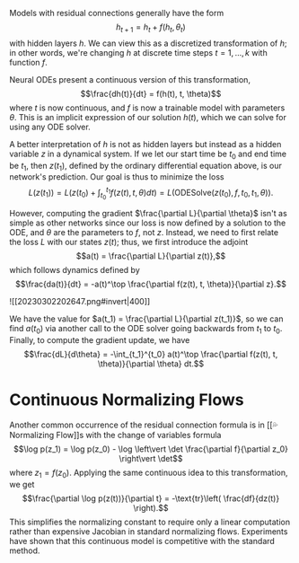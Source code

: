 Models with residual connections generally have the form $$h_{t+1} = h_t + f(h_t, \theta_t)$$ with hidden layers $h$. We can view this as a discretized transformation of $h$; in other words, we're changing $h$ at discrete time steps $t = 1, \ldots, k$ with function $f$.

Neural ODEs present a continuous version of this transformation, $$\frac{dh(t)}{dt} = f(h(t), t, \theta)$$ where $t$ is now continuous, and $f$ is now a trainable model with parameters $\theta$. This is an implicit expression of our solution $h(t)$, which we can solve for using any ODE solver.

A better interpretation of $h$ is not as hidden layers but instead as a hidden variable $z$ in a dynamical system. If we let our start time be $t_0$ and end time be $t_1$, then $z(t_1)$, defined by the ordinary differential equation above, is our network's prediction. Our goal is thus to minimize the loss $$L(z(t_1)) = L\left( z(t_0) + \int_{t_0}^{t_1} f(z(t), t, \theta)dt \right) = L(\text{ODESolve}(z(t_0), f, t_0, t_1, \theta)).$$

However, computing the gradient $\frac{\partial L}{\partial \theta}$ isn't as simple as other networks since our loss is now defined by a solution to the ODE, and $\theta$ are the parameters to $f$, not $z$. Instead, we need to first relate the loss $L$ with our states $z(t)$; thus, we first introduce the adjoint $$a(t) = \frac{\partial L}{\partial z(t)},$$ which follows dynamics defined by $$\frac{da(t)}{dt} = -a(t)^\top \frac{\partial f(z(t), t, \theta)}{\partial z}.$$

![[20230302202647.png#invert|400]]

We have the value for $a(t_1) = \frac{\partial L}{\partial z(t_1)}$, so we can find $a(t_0)$ via another call to the ODE solver going backwards from $t_1$ to $t_0$. Finally, to compute the gradient update, we have $$\frac{dL}{d\theta} = -\int_{t_1}^{t_0} a(t)^\top \frac{\partial f(z(t), t, \theta)}{\partial \theta} dt.$$

# Continuous Normalizing Flows
Another common occurrence of the residual connection formula is in [[💦 Normalizing Flow]]s with the change of variables formula $$\log p(z_1) = \log p(z_0) - \log \left\vert \det \frac{\partial f}{\partial z_0} \right\vert \det$$ where $z_1 = f(z_0)$. Applying the same continuous idea to this transformation, we get $$\frac{\partial \log p(z(t))}{\partial t} = -\text{tr}\left( \frac{df}{dz(t)} \right).$$ This simplifies the normalizing constant to require only a linear computation rather than expensive Jacobian in standard normalizing flows. Experiments have shown that this continuous model is competitive with the standard method.
